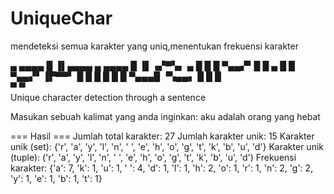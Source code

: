 # UniqueChar
mendeteksi semua karakter yang uniq,menentukan frekuensi karakter 



▄ ▄▄▄▄  █  ▐▌▄▄▄▄  ▄  ▄▄▄▄ █  ▐▌▗▞▀▚▖
▄ █ █ █ ▀▄▄▞▘█   █ ▄ █   █ ▀▄▄▞▘▐▛▀▀▘
█ █   █      █   █ █ ▀▄▄▄█      ▝▚▄▄▖
█                  █     █           
                         ▀
                         ▀                                      
Unique character detection through a sentence


Masukan sebuah kalimat yang anda inginkan: aku adalah orang yang hebat

=== Hasil ===
Jumlah total karakter: 27
Jumlah karakter unik: 15
Karakter unik (set): {'r', 'a', 'y', 'l', 'n', ' ', 'e', 'h', 'o', 'g', 't', 'k', 'b', 'u', 'd'}
Karakter unik (tuple): ('r', 'a', 'y', 'l', 'n', ' ', 'e', 'h', 'o', 'g', 't', 'k', 'b', 'u', 'd')
Frekuensi karakter: {'a': 7, 'k': 1, 'u': 1, ' ': 4, 'd': 1, 'l': 1, 'h': 2, 'o': 1, 'r': 1, 'n': 2, 'g': 2, 'y': 1, 'e': 1, 'b': 1, 't': 1}
